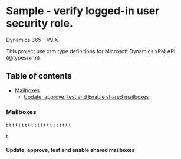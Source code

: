 # Sample - verify logged-in user security role.

  Dynamics 365 - V9.X
  
  This project use xrm type definitions for Microsoft Dynamics xRM API (@types/xrm)
  
  ## Table of contents
  - [Mailboxes](#Mailboxes)
    - [Update, approve, test and Enable shared mailboxes](#Update-approve-test-and-enable-shared-mailboxes)



### Mailboxes
t
t
t
t
t
t
t
t
t
t
t
t
t
t
t
t
t
t
t
t
t

t

#### Update, approve, test and enable shared mailboxes
